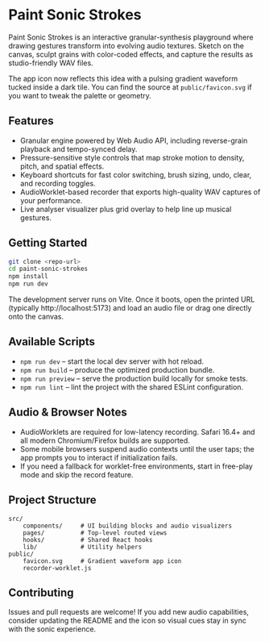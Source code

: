 # Paint Sonic Strokes

Paint Sonic Strokes is an interactive granular-synthesis playground where drawing gestures transform into evolving audio textures. Sketch on the canvas, sculpt grains with color-coded effects, and capture the results as studio-friendly WAV files.

The app icon now reflects this idea with a pulsing gradient waveform tucked inside a dark tile. You can find the source at `public/favicon.svg` if you want to tweak the palette or geometry.

## Features

- Granular engine powered by Web Audio API, including reverse-grain playback and tempo-synced delay.
- Pressure-sensitive style controls that map stroke motion to density, pitch, and spatial effects.
- Keyboard shortcuts for fast color switching, brush sizing, undo, clear, and recording toggles.
- AudioWorklet-based recorder that exports high-quality WAV captures of your performance.
- Live analyser visualizer plus grid overlay to help line up musical gestures.

## Getting Started

```sh
git clone <repo-url>
cd paint-sonic-strokes
npm install
npm run dev
```

The development server runs on Vite. Once it boots, open the printed URL (typically http://localhost:5173) and load an audio file or drag one directly onto the canvas.

## Available Scripts

- `npm run dev` – start the local dev server with hot reload.
- `npm run build` – produce the optimized production bundle.
- `npm run preview` – serve the production build locally for smoke tests.
- `npm run lint` – lint the project with the shared ESLint configuration.

## Audio & Browser Notes

- AudioWorklets are required for low-latency recording. Safari 16.4+ and all modern Chromium/Firefox builds are supported.
- Some mobile browsers suspend audio contexts until the user taps; the app prompts you to interact if initialization fails.
- If you need a fallback for worklet-free environments, start in free-play mode and skip the record feature.

## Project Structure

```
src/
	components/     # UI building blocks and audio visualizers
	pages/          # Top-level routed views
	hooks/          # Shared React hooks
	lib/            # Utility helpers
public/
	favicon.svg     # Gradient waveform app icon
	recorder-worklet.js
```

## Contributing

Issues and pull requests are welcome! If you add new audio capabilities, consider updating the README and the icon so visual cues stay in sync with the sonic experience.
